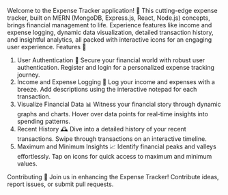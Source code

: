 Welcome to the Expense Tracker application! 🚀 This cutting-edge expense tracker, built on MERN (MongoDB, Express.js, React, Node.js) concepts, brings financial management to life. Experience features like income and expense logging, dynamic data visualization, detailed transaction history, and insightful analytics, all packed with interactive icons for an engaging user experience.
Features 🌟
1. User Authentication 🔐
  Secure your financial world with robust user authentication.
  Register and login for a personalized expense tracking journey.
2. Income and Expense Logging 💸
  Log your income and expenses with a breeze.
  Add descriptions using the interactive notepad for each transaction.
3. Visualize Financial Data 📊
  Witness your financial story through dynamic graphs and charts.
  Hover over data points for real-time insights into spending patterns.
4. Recent History 🕰️
  Dive into a detailed history of your recent transactions.
  Swipe through transactions on an interactive timeline.
5. Maximum and Minimum Insights 📈
  Identify financial peaks and valleys effortlessly.
  Tap on icons for quick access to maximum and minimum values.

Contributing 🤝
Join us in enhancing the Expense Tracker! Contribute ideas, report issues, or submit pull requests.
